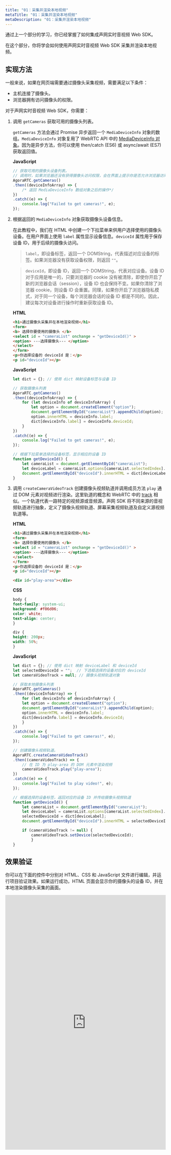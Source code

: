 ```yaml
---
title: "01：采集并渲染本地视频"
metaTitle: "01：采集并渲染本地视频"
metaDescription: "01：采集并渲染本地视频"
---
```


通过上一个部分的学习，你已经掌握了如何集成声网实时音视频 Web SDK。

在这个部分，你将学会如何使用声网实时音视频 Web SDK 采集并渲染本地视频。

## 实现方法

一般来说，如果在网页端需要通过摄像头采集视频，需要满足以下条件：

- 主机连接了摄像头。
- 浏览器拥有访问摄像头的权限。

对于声网实时音视频 Web SDK，你需要：

1. 调用 `getCameras` 获取可用的摄像头列表。

    `getCameras` 方法会通过 Promise 异步返回一个 `MediaDeviceInfo` 对象的数组。`MediaDeviceInfo` 对象复用了 WebRTC API 中的 [MediaDeviceInfo 对象](https://developer.mozilla.org/en-US/docs/Web/API/MediaDeviceInfo)。因为是异步方法，你可以使用 then/catch (ES6) 或 async/await (ES7) 获取返回值。

    **JavaScript**

    ```javascript
    // 获取可用的摄像头设备列表。
    // 调用时，如果浏览器还没有获得摄像头访问权限，会在界面上提示你是否允许浏览器访问摄像头。
    AgoraRTC.getCameras()
    .then((deviceInfoArray) => {
        /* 返回 MediaDeviceInfo 数组对象之后的操作*/
    })
    .catch((e) => {
        console.log("Failed to get cameras!", e);
    });
    ```

2. 根据返回的 `MediaDeviceInfo` 对象获取摄像头设备信息。

    在此教程中，我们在 HTML 中创建一个下拉菜单来供用户选择使用的摄像头设备。在用户界面上使用 `label` 属性显示设备信息。`deviceId` 属性用于保存设备 ID，用于后续的摄像头访问。

    > `label`，即设备标签，返回一个 DOMString，代表描述对应设备的标签。如果浏览器没有获取设备权限，则返回 `""`。

    > `deviceId`，即设备 ID，返回一个 DOMString，代表对应设备。设备 ID 对于应用是唯一的，只要浏览器的 cookie 没有被清除，即使你开启了新的浏览器会话（session），设备 ID 也会保持不变。如果你清除了浏览器 cookie，则设备 ID 会重置。同理，如果你开启了浏览器隐私模式，对于同一个设备，每个浏览器会话的设备 ID 都是不同的。因此，建议每次对设备进行操作时重新获取设备 ID。

    **HTML**

    ```html
    <h1>通过摄像头采集并在本地渲染视频</h1>
    <form>
    <b> 选择你要使用的摄像头 </b>
    <select id = "cameraList" onchange = "getDeviceId()" >
    <option> ---选择摄像头--- </option>
    </select>
    </form>
    <p>你选择设备的 deviceId 是：</p>
    <p id="deviceId"></p>
    ```

    **JavaScript**

    ```javascript
    let dict = {}; // 使用 dict 映射设备标签与设备 ID

    // 获取摄像头列表
    AgoraRTC.getCameras()
    .then((deviceInfoArray) => {
        for (let deviceInfo of deviceInfoArray) {
            let option = document.createElement("option");
            document.getElementById("cameraList").appendChild(option);
            option.innerHTML = deviceInfo.label;
            dict[deviceInfo.label] = deviceInfo.deviceId;
        }
    })
    .catch((e) => {
        console.log("Failed to get cameras!", e);
    });

    // 根据下拉菜单选择的设备标签，显示相应的设备 ID
    function getDeviceId() {
        let cameraList = document.getElementById("cameraList");
        let deviceLabel = cameraList.options[cameraList.selectedIndex].text;
        document.getElementById("deviceId").innerHTML = dict[deviceLabel];
    }
    ```

3. 调用 `createCameraVideoTrack` 创建摄像头视频轨道并调用成员方法 `play` 通过 DOM 元素对视频进行渲染。这里轨道的概念和 WebRTC 中的 [track](https://developer.mozilla.org/zh-CN/docs/Web/API/MediaStreamTrack) 相似。一个轨道代表一路特定的视频源或音频源。声网 SDK 将不同来源的音视频轨道进行抽象，定义了摄像头视频轨道、屏幕采集视频轨道及自定义源视频轨道等。

    **HTML**

    ```html
    <h1>通过摄像头采集并在本地渲染视频</h1>
    <form>
    <b> 选择你要使用的摄像头 </b>
    <select id = "cameraList" onchange = "getDeviceId()" >
    <option> ---选择摄像头--- </option>
    </select>
    </form>
    <p>你选择设备的 deviceId 是：</p>
    <p id="deviceId"></p>

    <div id="play-area"></div>
    ```

    **CSS**

    ```css
    body {
    font-family: system-ui;
    background: #f06d06;
    color: white;
    text-align: center;
    }

    div {
    height: 200px;
    width: 50%;
    }
    ```

    **JavaScript**

    ```javascript
    let dict = {}; // 使用 dict 映射 deviceLabel 和 deviceId
    let selectedDeviceId = "";  // 下选框选择的设备对应的 deviceId
    let cameraVideoTrack = null; // 摄像头视频轨道对象

    // 获取本地摄像头列表
    AgoraRTC.getCameras()
    .then((deviceInfoArray) => {
        for (let deviceInfo of deviceInfoArray) {
        let option = document.createElement("option");
        document.getElementById("cameraList").appendChild(option);
        option.innerHTML = deviceInfo.label;
        dict[deviceInfo.label] = deviceInfo.deviceId;
        }
    })
    .catch((e) => {
        console.log("Failed to get cameras!", e);
    });

    // 创建摄像头视频轨道。
    AgoraRTC.createCameraVideoTrack()
    .then((cameraVideoTrack) => {
        // 在 ID 为 play-area 的 DOM 元素中渲染视频
        cameraVideoTrack.play("play-area");
    })
    .catch((e) => {
        console.log("Failed to play video!", e);
    });

    // 根据选择的设备标签，返回对应的设备 ID 并传给摄像头视频轨道
    function getDeviceId() {
        let cameraList = document.getElementById("cameraList");
        let deviceLabel = cameraList.options[cameraList.selectedIndex].text;
        selectedDeviceId = dict[deviceLabel];
        document.getElementById("deviceId").innerHTML = selectedDeviceId;

        if (cameraVideoTrack != null) {
            cameraVideoTrack.setDevice(selectedDeviceId);
            }
    }
    ```


## 效果验证

你可以在下面的控件中分别对 HTML、CSS 和 JavaScript 文件进行编辑，并运行项目验证效果。如果运行成功，HTML 页面会显示你的摄像头的设备 ID，并在本地渲染摄像头采集的画面。

<iframe height="800" style="width: 100%;" scrolling="no" title="02: Capture video through camera and render locally" src="https://codepen.io/yamasite/embed/preview/MWOxdGa?default-tab=html%2Cresult&editable=true&theme-id=dark" frameborder="no" loading="lazy" allowtransparency="true" allowfullscreen="true" allow="microphone;camera">
  See the Pen <a href="https://codepen.io/yamasite/pen/MWOxdGa">
  02: Capture video through camera and render locally</a> by Lutkin Wang (<a href="https://codepen.io/yamasite">@yamasite</a>)
  on <a href="https://codepen.io">CodePen</a>.
</iframe>